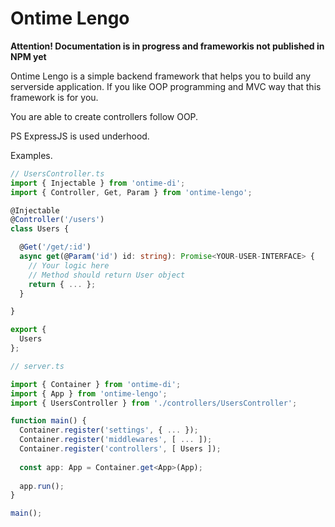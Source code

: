 <h1>Ontime Lengo</h1>

<strong>Attention! Documentation is in progress and frameworkis not published in NPM yet</strong>

Ontime Lengo is a simple backend framework that helps you to build any serverside application. If you like OOP programming and MVC way that this framework is for you.

You are able to create controllers follow OOP.

PS ExpressJS is used underhood.

Examples.
```typescript
// UsersController.ts
import { Injectable } from 'ontime-di';
import { Controller, Get, Param } from 'ontime-lengo';

@Injectable
@Controller('/users')
class Users {

  @Get('/get/:id')
  async get(@Param('id') id: string): Promise<YOUR-USER-INTERFACE> {
    // Your logic here
    // Method should return User object
    return { ... };
  }

}

export {
  Users
};
```

```typescript
// server.ts

import { Container } from 'ontime-di';
import { App } from 'ontime-lengo';
import { UsersController } from './controllers/UsersController';

function main() {
  Container.register('settings', { ... });
  Container.register('middlewares', [ ... ]);
  Container.register('controllers', [ Users ]);
    
  const app: App = Container.get<App>(App);
  
  app.run();
}

main();
```